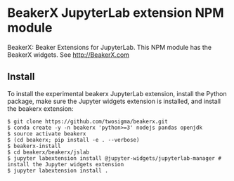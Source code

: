 # BeakerX JupyterLab extension NPM module

BeakerX: Beaker Extensions for JupyterLab.
This NPM module has the BeakerX widgets.
See http://BeakerX.com

Install
-------
To install the experimental beakerx JupyterLab extension, install the Python package, make sure the Jupyter widgets extension is installed, and install the beakerx extension:

```
$ git clone https://github.com/twosigma/beakerx.git
$ conda create -y -n beakerx 'python>=3' nodejs pandas openjdk
$ source activate beakerx
$ (cd beakerx; pip install -e . --verbose)
$ beakerx-install
$ cd beakerx/beakerx/jslab
$ jupyter labextension install @jupyter-widgets/jupyterlab-manager # install the Jupyter widgets extension
$ jupyter labextension install .
```
